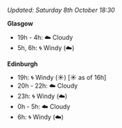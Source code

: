 *Updated: Saturday 8th October 18:30*

**Glasgow**

* 19h - 4h: :cloud: Cloudy
* 5h, 6h: :cyclone: Windy (:cloud:)

**Edinburgh**

* 19h: :cyclone: Windy (:sunny:) [:sunny: as of 16h]
* 20h - 22h: :cloud: Cloudy
* 23h: :cyclone: Windy (:cloud:)
* 0h - 5h: :cloud: Cloudy
* 6h: :cyclone: Windy (:cloud:)
